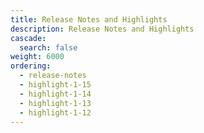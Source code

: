 ```yaml
---
title: Release Notes and Highlights
description: Release Notes and Highlights
cascade:
  search: false
weight: 6000
ordering:
  - release-notes
  - highlight-1-15
  - highlight-1-14
  - highlight-1-13
  - highlight-1-12
---
```

